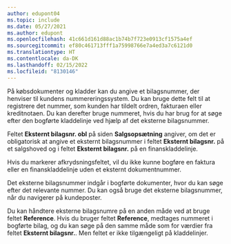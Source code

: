 ```yaml
---
author: edupont04
ms.topic: include
ms.date: 05/27/2021
ms.author: edupont
ms.openlocfilehash: 41c661d161d88ac1b74b7f723e0913cf1575a4ef
ms.sourcegitcommit: ef80c461713fff1a75998766e7a4ed3a7c6121d0
ms.translationtype: HT
ms.contentlocale: da-DK
ms.lasthandoff: 02/15/2022
ms.locfileid: "8130146"
---
```

På købsdokumenter og kladder kan du angive et bilagsnummer, der henviser til kundens nummereringssystem. <!--You can enter a maximum of ten characters, both numbers and letters.--> Du kan bruge dette felt til at registrere det nummer, som kunden har tildelt ordren, fakturaen eller kreditnotaen. Du kan derefter bruge nummeret, hvis du har brug for at søge efter den bogførte kladdelinje ved hjælp af det eksterne bilagsnummer.  

Feltet **Eksternt bilagsnr. obl** på siden **Salgsopsætning** angiver, om det er obligatorisk at angive et eksternt bilagsnummer i feltet **Eksternt bilagsnr.** på et salgshoved og i feltet **Eksternt bilagsnr.** på en finanskladdelinje.

Hvis du markerer afkrydsningsfeltet, vil du ikke kunne bogføre en faktura eller en finanskladdelinje uden et eksternt dokumentnummer.

Det eksterne bilagsnummer indgår i bogførte dokumenter, hvor du kan søge efter det relevante nummer. Du kan også bruge det eksterne bilagsnummer, når du navigerer på kundeposter.

Du kan håndtere eksterne bilagsnumre på en anden måde ved at bruge feltet **Reference**. Hvis du bruger feltet **Reference**, medtages nummeret i bogførte bilag, og du kan søge på den samme måde som for værdier fra feltet **Eksternt bilagsnr.**. Men feltet er ikke tilgængeligt på kladdelinjer.
